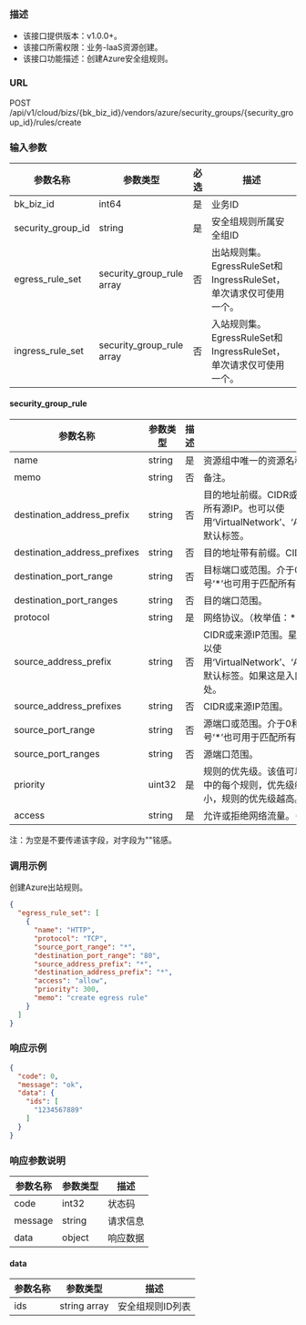 ### 描述

- 该接口提供版本：v1.0.0+。
- 该接口所需权限：业务-IaaS资源创建。
- 该接口功能描述：创建Azure安全组规则。

### URL

POST /api/v1/cloud/bizs/{bk_biz_id}/vendors/azure/security_groups/{security_group_id}/rules/create

### 输入参数

| 参数名称              | 参数类型                      | 必选      | 描述                                             |
|-------------------|---------------------------|---------|------------------------------------------------|
| bk_biz_id         | int64                     | 是       | 业务ID                                           |
| security_group_id | string                    | 是       | 安全组规则所属安全组ID                                   |
| egress_rule_set   | security_group_rule array | 否       | 出站规则集。EgressRuleSet和IngressRuleSet，单次请求仅可使用一个。 |
| ingress_rule_set  | security_group_rule array | 否       | 入站规则集。EgressRuleSet和IngressRuleSet，单次请求仅可使用一个。 |

#### security_group_rule

| 参数名称                                 | 参数类型   | 描述  | 描述                                                                                                           |
|--------------------------------------|--------|-----|--------------------------------------------------------------------------------------------------------------|
| name                                 | string | 是   | 资源组中唯一的资源名称。此名称可用于访问资源。                                                                                      |
| memo                                 | string | 否   | 备注。                                                                                                          |
| destination_address_prefix           | string | 否   | 目的地址前缀。CIDR或目标IP范围。星号‘*’也可用于匹配所有源IP。也可以使用‘VirtualNetwork’、‘AzureLoadBalancer’和‘Internet’等默认标签。               |
| destination_address_prefixes         | string | 否   | 目的地址带有前缀。CIDR或目标IP范围。                                                                                        |
| destination_port_range               | string | 否   | 目标端口或范围。介于0和65535之间的整数或范围。星号‘*’也可用于匹配所有端口。                                                                   |
| destination_port_ranges              | string | 否   | 目的端口范围。                                                                                                      |
| protocol                             | string | 是   | 网络协议。（枚举值：*、Ah、Esp、Icmp、Tcp、Udp）                                                                             |
| source_address_prefix                | string | 否   | CIDR或来源IP范围。星号‘*’也可用于匹配所有源IP。也可以使用‘VirtualNetwork’、‘AzureLoadBalancer’和‘Internet’等默认标签。如果这是入口规则，则指定网络流量源自何处。 |
| source_address_prefixes              | string | 否   | CIDR或来源IP范围。                                                                                                 |
| source_port_range                    | string | 否   | 源端口或范围。介于0和65535之间的整数或范围。星号‘*’也可用于匹配所有端口。                                                                    |
| source_port_ranges                   | string | 否   | 源端口范围。                                                                                                       |
| priority                             | uint32 | 是   | 规则的优先级。该值可以介于100和4096之间。对于集合中的每个规则，优先级编号必须是唯一的。优先级数字越小，规则的优先级越高。                                             |
| access                               | string | 是   | 允许或拒绝网络流量。（枚举值：Allow、Deny）                                                                                   |
注：为空是不要传递该字段，对字段为""铭感。

### 调用示例

创建Azure出站规则。

```json
{
  "egress_rule_set": [
    {
      "name": "HTTP",
      "protocol": "TCP",
      "source_port_range": "*",
      "destination_port_range": "80",
      "source_address_prefix": "*",
      "destination_address_prefix": "*",
      "access": "allow",
      "priority": 300,
      "memo": "create egress rule"
    }
  ]
}
```

### 响应示例

```json
{
  "code": 0,
  "message": "ok",
  "data": {
    "ids": [
      "1234567889"
    ]
  }
}
```

### 响应参数说明

| 参数名称    | 参数类型   | 描述   |
|---------|--------|------|
| code    | int32  | 状态码  |
| message | string | 请求信息 |
| data    | object | 响应数据 |

#### data

| 参数名称 | 参数类型         | 描述        |
|------|--------------|-----------|
| ids  | string array | 安全组规则ID列表 |
